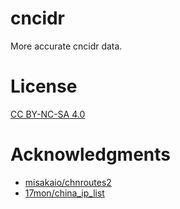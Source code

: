 # cncidr
More accurate cncidr data.

# License

[CC BY-NC-SA 4.0](https://creativecommons.org/licenses/by-nc-sa/4.0/)

# Acknowledgments
- [misakaio/chnroutes2](https://github.com/misakaio/chnroutes2) 
- [17mon/china_ip_list](https://github.com/17mon/china_ip_list)  
